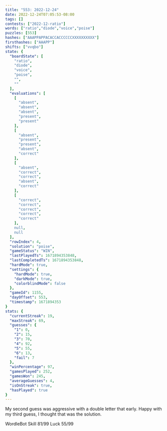 ```yaml
---
title: "553: 2022-12-24"
date: 2022-12-24T07:05:53-08:00
tags: []
contests: ["2022-12-ratio"]
words: ["ratio","diode","voice","poise"]
puzzles: [553]
hashes: ["AAAPPAPPACACCACCCCCCXXXXXXXXXX"]
firsthashes: ["AAAPP"]
shifts: ["vvqbo"]
state: {
  "boardState": [
    "ratio",
    "diode",
    "voice",
    "poise",
    "",
    ""
  ],
  "evaluations": [
    [
      "absent",
      "absent",
      "absent",
      "present",
      "present"
    ],
    [
      "absent",
      "present",
      "present",
      "absent",
      "correct"
    ],
    [
      "absent",
      "correct",
      "correct",
      "absent",
      "correct"
    ],
    [
      "correct",
      "correct",
      "correct",
      "correct",
      "correct"
    ],
    null,
    null
  ],
  "rowIndex": 4,
  "solution": "poise",
  "gameStatus": "WIN",
  "lastPlayedTs": 1671894353848,
  "lastCompletedTs": 1671894353848,
  "hardMode": true,
  "settings": {
    "hardMode": true,
    "darkMode": true,
    "colorblindMode": false
  },
  "gameId": 1155,
  "dayOffset": 553,
  "timestamp": 1671894353
}
stats: {
  "currentStreak": 19,
  "maxStreak": 69,
  "guesses": {
    "1": 0,
    "2": 15,
    "3": 70,
    "4": 92,
    "5": 55,
    "6": 13,
    "fail": 7
  },
  "winPercentage": 97,
  "gamesPlayed": 252,
  "gamesWon": 245,
  "averageGuesses": 4,
  "isOnStreak": true,
  "hasPlayed": true
}
---
```

<!-- more -->
My second guess was aggressive with a double letter that early. Happy with my third guess, I thought that was the solution.

WordleBot
Skill 81/99
Luck 55/99
